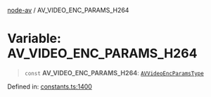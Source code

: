 [node-av](../globals.md) / AV\_VIDEO\_ENC\_PARAMS\_H264

# Variable: AV\_VIDEO\_ENC\_PARAMS\_H264

> `const` **AV\_VIDEO\_ENC\_PARAMS\_H264**: [`AVVideoEncParamsType`](../type-aliases/AVVideoEncParamsType.md)

Defined in: [constants.ts:1400](https://github.com/seydx/av/blob/f8631fc881b394300b1479f511d55cf1c370a87f/src/constants/constants.ts#L1400)
